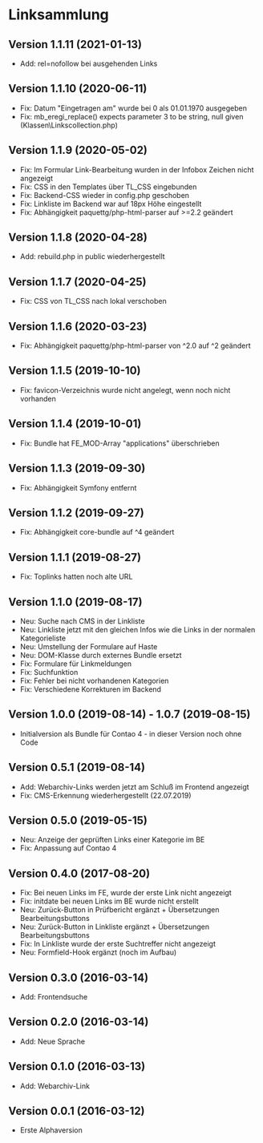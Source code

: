 # Linksammlung

## Version 1.1.11 (2021-01-13)

* Add: rel=nofollow bei ausgehenden Links

## Version 1.1.10 (2020-06-11)

* Fix: Datum "Eingetragen am" wurde bei 0 als 01.01.1970 ausgegeben
* Fix: mb_eregi_replace() expects parameter 3 to be string, null given (Klassen\Linkscollection.php)

## Version 1.1.9 (2020-05-02)

* Fix: Im Formular Link-Bearbeitung wurden in der Infobox Zeichen nicht angezeigt
* Fix: CSS in den Templates über TL_CSS eingebunden
* Fix: Backend-CSS wieder in config.php geschoben
* Fix: Linkliste im Backend war auf 18px Höhe eingestellt
* Fix: Abhängigkeit paquettg/php-html-parser auf >=2.2 geändert

## Version 1.1.8 (2020-04-28)

* Add: rebuild.php in public wiederhergestellt

## Version 1.1.7 (2020-04-25)

* Fix: CSS von TL_CSS nach lokal verschoben

## Version 1.1.6 (2020-03-23)

* Fix: Abhängigkeit paquettg/php-html-parser von ^2.0 auf ^2 geändert

## Version 1.1.5 (2019-10-10)

* Fix: favicon-Verzeichnis wurde nicht angelegt, wenn noch nicht vorhanden

## Version 1.1.4 (2019-10-01)

* Fix: Bundle hat FE_MOD-Array "applications" überschrieben

## Version 1.1.3 (2019-09-30)

* Fix: Abhängigkeit Symfony entfernt

## Version 1.1.2 (2019-09-27)

* Fix: Abhängigkeit core-bundle auf ^4 geändert

## Version 1.1.1 (2019-08-27)

* Fix: Toplinks hatten noch alte URL

## Version 1.1.0 (2019-08-17)

* Neu: Suche nach CMS in der Linkliste
* Neu: Linkliste jetzt mit den gleichen Infos wie die Links in der normalen Kategorieliste
* Neu: Umstellung der Formulare auf Haste
* Neu: DOM-Klasse durch externes Bundle ersetzt
* Fix: Formulare für Linkmeldungen
* Fix: Suchfunktion
* Fix: Fehler bei nicht vorhandenen Kategorien
* Fix: Verschiedene Korrekturen im Backend

## Version 1.0.0 (2019-08-14) - 1.0.7 (2019-08-15)

* Initialversion als Bundle für Contao 4 - in dieser Version noch ohne Code

## Version 0.5.1 (2019-08-14)

* Add: Webarchiv-Links werden jetzt am Schluß im Frontend angezeigt
* Fix: CMS-Erkennung wiederhergestellt (22.07.2019)

## Version 0.5.0 (2019-05-15)

* Neu: Anzeige der geprüften Links einer Kategorie im BE
* Fix: Anpassung auf Contao 4

## Version 0.4.0 (2017-08-20)

* Fix: Bei neuen Links im FE, wurde der erste Link nicht angezeigt
* Fix: initdate bei neuen Links im BE wurde nicht erstellt
* Neu: Zurück-Button in Prüfbericht ergänzt + Übersetzungen Bearbeitungsbuttons
* Neu: Zurück-Button in Linkliste ergänzt + Übersetzungen Bearbeitungsbuttons
* Fix: In Linkliste wurde der erste Suchtreffer nicht angezeigt
* Neu: Formfield-Hook ergänzt (noch im Aufbau)
 
## Version 0.3.0 (2016-03-14)

* Add: Frontendsuche

## Version 0.2.0 (2016-03-14)

* Add: Neue Sprache

## Version 0.1.0 (2016-03-13)

* Add: Webarchiv-Link

## Version 0.0.1 (2016-03-12)

* Erste Alphaversion
